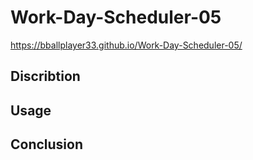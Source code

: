 # Work-Day-Scheduler-05
https://bballplayer33.github.io/Work-Day-Scheduler-05/

## Discribtion

## Usage

## Conclusion
